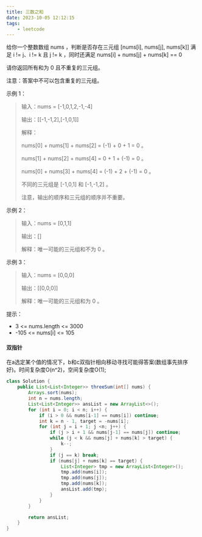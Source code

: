 ```yaml
---
title: 三数之和
date: 2023-10-05 12:12:15
tags:
    - leetcode
---
```


给你一个整数数组 nums ，判断是否存在三元组 [nums[i], nums[j], nums[k]] 满足 i != j、i != k 且 j != k ，同时还满足 nums[i] + nums[j] + nums[k] == 0

请你返回所有和为 0 且不重复的三元组。

注意：答案中不可以包含重复的三元组。

<!-- more -->
 
示例 1：

> 输入：nums = [-1,0,1,2,-1,-4]
> 
> 输出：[[-1,-1,2],[-1,0,1]]
> 
> 解释：
> 
> nums[0] + nums[1] + nums[2] = (-1) + 0 + 1 = 0 。
> 
> nums[1] + nums[2] + nums[4] = 0 + 1 + (-1) = 0 。
> 
> nums[0] + nums[3] + nums[4] = (-1) + 2 + (-1) = 0 。
> 
> 不同的三元组是 [-1,0,1] 和 [-1,-1,2] 。
> 
> 注意，输出的顺序和三元组的顺序并不重要。

示例 2：

> 输入：nums = [0,1,1]
> 
> 输出：[]
> 
> 解释：唯一可能的三元组和不为 0 。

示例 3：

> 输入：nums = [0,0,0]
> 
> 输出：[[0,0,0]]
> 
> 解释：唯一可能的三元组和为 0 。
 

提示：

- 3 <= nums.length <= 3000
- -105 <= nums[i] <= 105


#### 双指针

在a选定某个值的情况下，b和c双指针相向移动寻找可能得答案(数组事先排序好)。时间复杂度O(n^2)，空间复杂度O(1);

``` JAVA
class Solution {
    public List<List<Integer>> threeSum(int[] nums) {
        Arrays.sort(nums);
        int n = nums.length;
        List<List<Integer>> ansList = new ArrayList<>();
        for (int i = 0; i < n; i++) {
            if (i > 0 && nums[i-1] == nums[i]) continue;
            int k = n - 1, target = -nums[i];
            for (int j = i + 1; j <n; j++) {
                if (j > i + 1 && nums[j-1] == nums[j]) continue;
                while (j < k && nums[j] + nums[k] > target) {
                    k--;
                }
                if (j == k) break;
                if (nums[j] + nums[k] == target) {
                    List<Integer> tmp = new ArrayList<Integer>();
                    tmp.add(nums[i]);
                    tmp.add(nums[j]);
                    tmp.add(nums[k]);
                    ansList.add(tmp);
                }       
            }
        }

        return ansList;
    }
}
```
